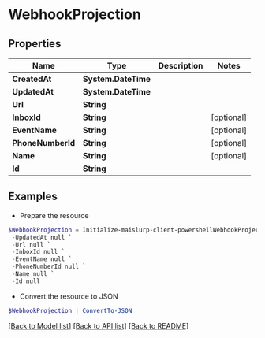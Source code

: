 # WebhookProjection
## Properties

Name | Type | Description | Notes
------------ | ------------- | ------------- | -------------
**CreatedAt** | **System.DateTime** |  | 
**UpdatedAt** | **System.DateTime** |  | 
**Url** | **String** |  | 
**InboxId** | **String** |  | [optional] 
**EventName** | **String** |  | [optional] 
**PhoneNumberId** | **String** |  | [optional] 
**Name** | **String** |  | [optional] 
**Id** | **String** |  | 

## Examples

- Prepare the resource
```powershell
$WebhookProjection = Initialize-maislurp-client-powershellWebhookProjection  -CreatedAt null `
 -UpdatedAt null `
 -Url null `
 -InboxId null `
 -EventName null `
 -PhoneNumberId null `
 -Name null `
 -Id null
```

- Convert the resource to JSON
```powershell
$WebhookProjection | ConvertTo-JSON
```

[[Back to Model list]](../README#documentation-for-models) [[Back to API list]](../README#documentation-for-api-endpoints) [[Back to README]](../README)

